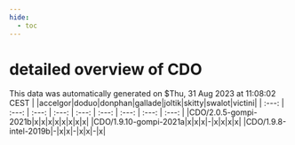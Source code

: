 ```yaml
---
hide:
  - toc
---
```


detailed overview of CDO
========================


This data was automatically generated on $Thu, 31 Aug 2023 at 11:08:02 CEST
| |accelgor|doduo|donphan|gallade|joltik|skitty|swalot|victini|
| :---: | :---: | :---: | :---: | :---: | :---: | :---: | :---: | :---: |
|CDO/2.0.5-gompi-2021b|x|x|x|x|x|x|x|x|
|CDO/1.9.10-gompi-2021a|x|x|x|-|x|x|x|x|
|CDO/1.9.8-intel-2019b|-|x|x|-|x|x|-|x|
